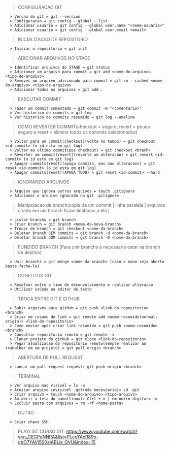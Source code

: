 > CONFIGURACAO GIT

      > Versao do git = git --version
      > Configuracao = git config --global --list
      > Adicionar usuario = git config --global user.name "<nome-usuario>"
      > Adicionar usuario = git config --global user.email <email>

> INICIALIZACAO DE REPOSITORIO

      > Iniciar o repositorio = git init

> ADICIONAR ARQUIVOS NO STAGE

      > Identificar arquivos do STAGE = git status
      > Adicionar um arquivo para commit = git add <nome-do-arquivo>.<tipo-de-arquivo>
      > Remover um arquivo adicionado para commit = git rm --cached <nome-do-arquivo>.<tipo-de-arquivo>
      > Adicionar todos os arquivos = git add .

> EXECUTAR COMMIT

      > Fazer um commit comentado = git commit -m "<comentario>"
      > Ver historico de commits = git log
      > Ver historico de commits resumido = git log --oneline
      
> COMO REVERTER COMMIT(checkout = seguro, revert = pouco seguro e reset = elimina todos os commits selecionados)

      > Voltar para um commit(checkout)(volta no tempo) = git checkout <id-commit> (o id esta em git log)
      > Voltar ao ultimo commit(pos checkout) = git checkout <brach>
      > Reverter um commit(revert)(reverte um alteracao) = git revert <id-commit> (o id esta em git log)
      > Apagar commits(reset)(apaga commits, mas nao alteracoes) = git reset <id-commit> (o id esta em git log)
      > Apagar commits(reset)(APAGA TUDO) = git reset <id-commit> --hard
      
> IGNORANDO ARQUIVOS

      > Arquivo que ignora outros arquivos = touch .gitignore
      > Adicionar o arquivo ignorado no git .gitignore
      
> Manipulacao de branch(copia de um commit | linha paralela | arquivos criado em um branch ficam limitados a ela )

      > Listar branchs = git branch
      > Criar branch = git branch <nome-da-nova-branch>
      > Trocar de branch = git checkout <nome-da-branch>
      > Deletar branch SEM commits = git branch -d <nome-da-branch>
      > Deletar branch COM commits = git branch -D <nome-da-branch>
      
> FUNDIDO BRANCH (Para unir branchs é necessario estar na branch de destino)

      > Unir branchs = git merge <nome-da-branch> (caso o nano seja aberto basta fecha-lo)

> CONFLITOS GIT

      > Resolver entre o time de desenvolvimento e realizar alteracao
      > Utilizar vsCode ou editor de texto

> TROCA ENTRE GIT E GITHUB

      > Subir arquivos para gitHub = git push <link-do-repositorio> <branch>
      > Criar um resumo do link = git remote add <nome-resumido(normal: origin)> <link-do-repositorio>
      > Como enviar após criar link resumido = git push <nome-resumido> <branch>
      > Consultar repositorio remoto = git remote -v
      > Clonar projeto do gitHub = git clone <link-do-repositorio>
      > Pegar atualizacao do repositorio remoto(sempre realizar ao trabalhar em um projeto) = git pull origin <branch>
      
> ABERTURA DE PULL REQUEST

      > Lancar um pull request request: git push origin <branch>

> TERMINAL

      > Ver arquivo nao visivel = ls -a
      > Acessar arquivo invisivel .git(não necessario)= cd .git
      > Criar arquivo = touch <nome-do-arquivo>.<tipo-arquivo>
      > Ao abrir a tela do nano(linux): Ctrl + x | em outro digitar= :q
      > Excluir pasta com arquivos = rm -rf <nome-pasta>
      
> OUTRO

      > Criar chave SSH
      

> PLAYLIST CURSO GIT: https://www.youtube.com/watch?v=n_GEGPuNNRA&list=PLcoYAcR89n-qbO7YAVj5S0alABLis_QVU&index=15
